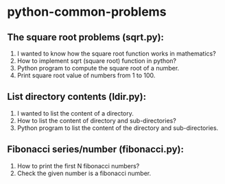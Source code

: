 # python-common-problems
## The square root problems (sqrt.py):
1. I wanted to know how the square root function works in mathematics?
2. How to implement sqrt (square root) function in python?
3. Python program to compute the square root of a number.
4. Print square root value of numbers from 1 to 100.
## List directory contents (ldir.py):
1. I wanted to list the content of a directory.
2. How to list the content of directory and sub-directories?
3. Python program to list the content of the directory and sub-directories.
## Fibonacci series/number (fibonacci.py):
1. How to print the first N fibonacci numbers?
2. Check the given number is a fibonacci number.